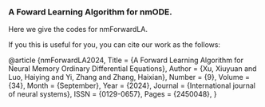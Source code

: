 ### A Foward Learning Algorithm for nmODE.

Here we give the codes for nmForwardLA.

If you this is useful for you, you can cite our work
as the follows:

@article {nmForwardLA2024,
	Title = {A Forward Learning Algorithm for Neural Memory Ordinary Differential Equations},
	Author = {Xu, Xiuyuan and Luo, Haiying and Yi, Zhang and Zhang, Haixian},
	Number = {9},
	Volume = {34},
	Month = {September},
	Year = {2024},
	Journal = {International journal of neural systems},
	ISSN = {0129-0657},
	Pages = {2450048},
}

